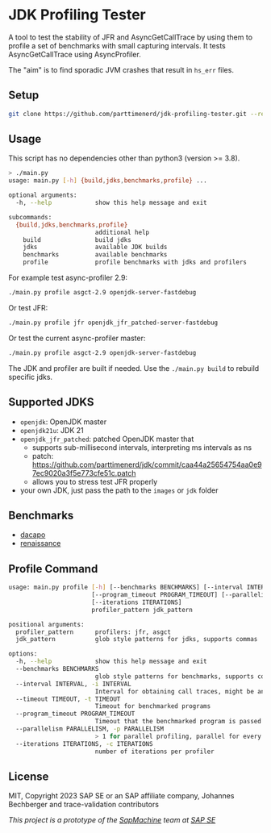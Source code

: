 JDK Profiling Tester
=========================

A tool to test the stability of JFR and AsyncGetCallTrace by using them
to profile a set of benchmarks with small capturing intervals.
It tests AsyncGetCallTrace using AsyncProfiler.

The "aim" is to find sporadic JVM crashes that result in `hs_err` files.

Setup
-----

```sh
git clone https://github.com/parttimenerd/jdk-profiling-tester.git --recursive
```

Usage
-----

This script has no dependencies other than python3 (version >= 3.8).

```sh
> ./main.py
usage: main.py [-h] {build,jdks,benchmarks,profile} ...

optional arguments:
  -h, --help            show this help message and exit

subcommands:
  {build,jdks,benchmarks,profile}
                        additional help
    build               build jdks
    jdks                available JDK builds
    benchmarks          available benchmarks
    profile             profile benchmarks with jdks and profilers
```

For example test async-profiler 2.9:

```sh
./main.py profile asgct-2.9 openjdk-server-fastdebug
```

Or test JFR:

```sh
./main.py profile jfr openjdk_jfr_patched-server-fastdebug
```

Or test the current async-profiler master:

```sh
./main.py profile asgct-2.9 openjdk-server-fastdebug
```

The JDK and profiler are built if needed. Use the `./main.py build`
to rebuild specific jdks.

Supported JDKS
--------------

- `openjdk`: OpenJDK master
- `openjdk21u`: JDK 21
- `openjdk_jfr_patched`: patched OpenJDK master that
   - supports sub-millisecond intervals, interpreting ms intervals as ns
   - patch: https://github.com/parttimenerd/jdk/commit/caa44a25654754aa0e97ec9020a3f5e773cfe51c.patch
   - allows you to stress test JFR properly
- your own JDK, just pass the path to the `images` or `jdk` folder

Benchmarks
----------

- [dacapo](https://github.com/dacapobench/dacapobench)
- [renaissance](https://renaissance.dev/)

Profile Command
---------------

```sh
usage: main.py profile [-h] [--benchmarks BENCHMARKS] [--interval INTERVAL] [--timeout TIMEOUT]
                       [--program_timeout PROGRAM_TIMEOUT] [--parallelism PARALLELISM]
                       [--iterations ITERATIONS]
                       profiler_pattern jdk_pattern

positional arguments:
  profiler_pattern      profilers: jfr, asgct
  jdk_pattern           glob style patterns for jdks, supports commas

options:
  -h, --help            show this help message and exit
  --benchmarks BENCHMARKS
                        glob style patterns for benchmarks, supports commas
  --interval INTERVAL, -i INTERVAL
                        Interval for obtaining call traces, might be an interval, e.g. '0.1ms,0.2ms'
  --timeout TIMEOUT, -t TIMEOUT
                        Timeout for benchmarked programs
  --program_timeout PROGRAM_TIMEOUT
                        Timeout that the benchmarked program is passed if supported
  --parallelism PARALLELISM, -p PARALLELISM
                        > 1 for parallel profiling, parallel for every profiler
  --iterations ITERATIONS, -c ITERATIONS
                        number of iterations per profiler
```

License
-------
MIT, Copyright 2023 SAP SE or an SAP affiliate company, Johannes Bechberger
and trace-validation contributors

*This project is a prototype of the [SapMachine](https://sapmachine.io) team
at [SAP SE](https://sap.com)*